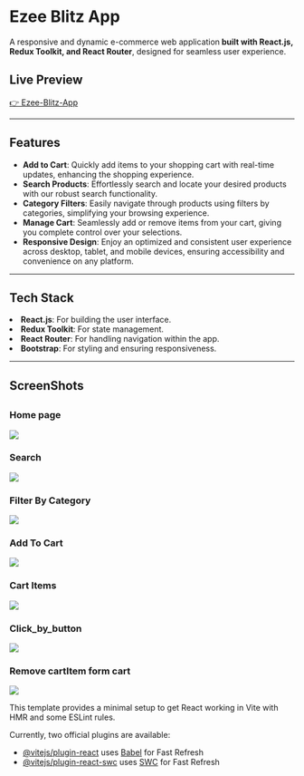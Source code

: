 <h1>Ezee Blitz App</h1>
<p>A responsive and dynamic e-commerce web application<strong> built with React.js, Redux Toolkit, and React Router</strong>, designed for seamless user experience.</p>
<h2>Live Preview</h2>
<a href="https://ezeeblitz.netlify.app/" target="_self">👉 Ezee-Blitz-App</a>
<hr/>
<h2>Features</h2>
<ul>
<li><strong>Add to Cart</strong>: Quickly add items to your shopping cart with real-time updates, enhancing the shopping experience.</li>
<li><strong>Search Products</strong>: Effortlessly search and locate your desired products with our robust search functionality.</li>
<li><strong>Category Filters</strong>: Easily navigate through products using filters by categories, simplifying your browsing experience.</li>
<li><strong>Manage Cart</strong>: Seamlessly add or remove items from your cart, giving you complete control over your selections.</li>
<li><strong>Responsive Design</strong>: Enjoy an optimized and consistent user experience across desktop, tablet, and mobile devices, ensuring accessibility and convenience on any platform.</li>
</ul>
<hr/>
<h2>Tech Stack</h2>
 <li><strong>React.js</strong>: For building the user interface.</li>
 <li><strong>Redux Toolkit</strong>: For state management.</li>
 <li><strong>React Router</strong>: For handling navigation within the app.</li>
 <li><strong>Bootstrap</strong>: For styling and ensuring responsiveness.</li>
  <ul>
</ul>
<hr/>
<h2>ScreenShots<h2>
<h3>Home page</h3>
<img src="project_screenshots/home_page.png">
<h3>Search</h3>
<img src="project_screenshots/product_search _wtih_name.png"/>
<h3>Filter By Category</h3>
<img src="project_screenshots/filter_by_category.png"/>
<h3>Add To Cart</h3>
<img src="project_screenshots/add_to_cart.png"/>
<h3>Cart Items</h3>
<img src="project_screenshots/cartItems.png"/>
<h3>Click_by_button</h3>
<img src="project_screenshots/click_buy_button.png"/>
<h3>Remove cartItem form cart</h3>
<img src="project_screenshots/remove_cartItem_from_cart.png"/>

This template provides a minimal setup to get React working in Vite with HMR and some ESLint rules.

Currently, two official plugins are available:

- [@vitejs/plugin-react](https://github.com/vitejs/vite-plugin-react/blob/main/packages/plugin-react/README.md) uses [Babel](https://babeljs.io/) for Fast Refresh
- [@vitejs/plugin-react-swc](https://github.com/vitejs/vite-plugin-react-swc) uses [SWC](https://swc.rs/) for Fast Refresh
